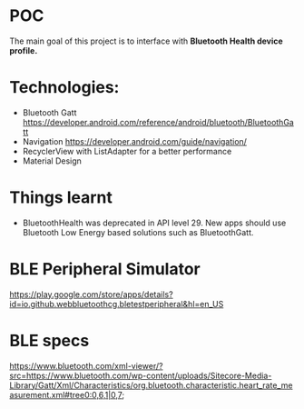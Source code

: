 # POC 
The main goal of this project is to interface with **Bluetooth Health device profile.** 


# Technologies:
- Bluetooth Gatt https://developer.android.com/reference/android/bluetooth/BluetoothGatt 
- Navigation https://developer.android.com/guide/navigation/
- RecyclerView with ListAdapter for a better performance
- Material Design

# Things learnt
- BluetoothHealth was deprecated in API level 29. 
New apps should use Bluetooth Low Energy based solutions such as BluetoothGatt.

# BLE Peripheral Simulator
https://play.google.com/store/apps/details?id=io.github.webbluetoothcg.bletestperipheral&hl=en_US

# BLE specs
https://www.bluetooth.com/xml-viewer/?src=https://www.bluetooth.com/wp-content/uploads/Sitecore-Media-Library/Gatt/Xml/Characteristics/org.bluetooth.characteristic.heart_rate_measurement.xml#tree0:0,6,1|0,7;